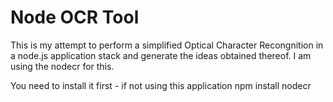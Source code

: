 Node OCR Tool
=============
This is my attempt to perform a simplified Optical Character Recongnition
in a node.js application stack and generate the ideas obtained thereof.
I am using the nodecr for this.

You need to install it first - if not using this application
  npm install nodecr


